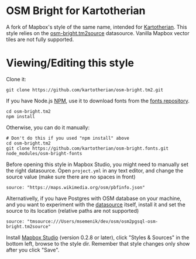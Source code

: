 # OSM Bright for Kartotherian

A fork of Mapbox's style of the same name, intended for [Kartotherian](https://github.com/kartotherian). This style relies on the [osm-bright.tm2source](https://github.com/kartotherian/osm-bright.tm2) datasource. Vanilla Mapbox vector tiles are not fully supported.

# Viewing/Editing this style

Clone it:

```
git clone https://github.com/kartotherian/osm-bright.tm2.git
```

If you have Node.js [NPM](https://www.npmjs.com/), use it to download fonts from the [fonts repository](https://github.com/kartotherian/osm-bright.fonts).

```
cd osm-bright.tm2
npm install
```

Otherwise, you can do it manually:

```
# Don't do this if you used "npm install" above
cd osm-bright.tm2
git clone https://github.com/kartotherian/osm-bright.fonts.git node_modules/osm-bright-fonts
```

Before opening this style in Mapbox Studio, you might need to manually set the right datasource.  Open `project.yml` in any text editor, and change the source value (make sure there are no spaces in front)

```
source: "https://maps.wikimedia.org/osm/pbfinfo.json"
```

Alternativelly, if you have Postgres with OSM database on your machine, and you want to experiment with the [datasource](https://github.com/kartotherian/osm-bright.tm2source) itself, install it and set the source to its location (relative paths are not supported)

```
source: "tmsource:///Users/msemenik/dev/osm/osm2pgsql-osm-bright.tm2source"
```

Install [Mapbox Studio](https://www.mapbox.com/mapbox-studio) (version 0.2.8 or later), click "Styles & Sources" in the bottom left, browse to the style dir.  Remember that style changes only show after you click "Save".
